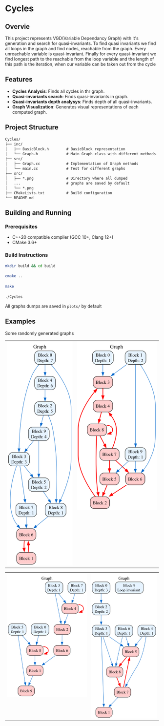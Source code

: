 # Cycles

## Overvie

This project represents VGD(Variable Dependancy Graph) with it's generation and search for quasi-invariants. To find quasi invariants we find all loops in the graph and find nodes, reachable from the graph. Every unreachable variable is quasi-invariant. Finally for every quasi-invariant  we find longest path to the reachable from the loop variable and the length of this path is the iteration, when our variable can be taken out from the cycle

## Features

- **Cycles Analysis**: Finds all cycles in thr graph.
- **Quasi-invariants search**: Finds quasi-invariants in graph.
- **Quasi-invariants depth analysys**: Finds depth of all quasi-invariants.
- **Graph Visualization**: Generates visual representations of each computed graph.

## Project Structure

```t
Cycles/
├── inc/
│   ├── BasicBlock.h        # BasicBlock representation
│   └── Graph.h             # Main Graph class with different methods
├── src/
│   ├── Graph.cc            # Implementation of Graph nethods
│   └── main.cc             # Test for different graphs
├── src/                    
│   ├── *.png               # Directory where all dumped 
│   ...                     # graphs are saved by default
│   └── *.png
├── CMakeLists.txt          # Build configuration
└── README.md
```

## Building and Running

### Prerequisites

- C++20 compatible compiler (GCC 10+, Clang 12+)
- CMake 3.6+

### Build Instructions

```bash
mkdir build && cd build

cmake ..

make

./Cycles
```

All graphs dumps are saved in ```plots/``` by default

## Examples

Some randomly generated graphs

<table>
  <tr valign="top">
    <td><img src="plots/Example1.png" alt="Image" style="width: 100%;" /></td>
    <td><img src="plots/Example2.png" alt="Image" style="width: 100%;" /></td>
  </tr>
</table>

<table>
  <tr valign="top">
    <td><img src="plots/Example3.png" alt="Image" style="width: 100%;" /></td>
    <td><img src="plots/Example4.png" alt="Image" style="width: 100%;" /></td>
  </tr>
</table>
